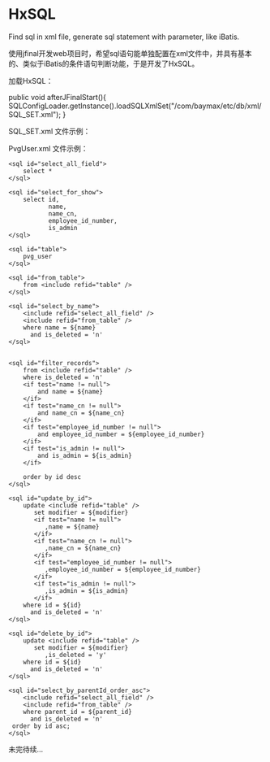 # HxSQL
Find sql in xml file, generate sql statement with parameter, like iBatis.

使用jfinal开发web项目时，希望sql语句能单独配置在xml文件中，并具有基本的、类似于iBatis的条件语句判断功能，于是开发了HxSQL。

加载HxSQL：

public void afterJFinalStart(){		
		SQLConfigLoader.getInstance().loadSQLXmlSet("/com/baymax/etc/db/xml/SQL_SET.xml");
}

SQL_SET.xml 文件示例：

<?xml version="1.0" encoding="UTF-8"?>
<set>
	<sqlXml name="/com/baymax/etc/db/xml/PvgUser.xml"/>
	<sqlXml name="/com/baymax/etc/db/xml/PvgRole.xml"/>
	<sqlXml name="/com/baymax/etc/db/xml/PvgPermission.xml"/>
	<sqlXml name="/com/baymax/etc/db/xml/PvgResource.xml"/>
	<sqlXml name="/com/baymax/etc/db/xml/PvgUserRole.xml"/>
	<sqlXml name="/com/baymax/etc/db/xml/PvgPermissionResource.xml"/>
</set>

PvgUser.xml 文件示例：

<?xml version="1.0" encoding="UTF-8" ?>
<root namespace="pvg_user">
	<type>
	    <property name="name" type="String" />
	    <property name="name_cn" type="String" />
	    <property name="employee_id_number" type="String" />
	    <property name="is_admin" type="String" />
	</type>

	<sql id="select_all_field">
		select *
	</sql>
	
	<sql id="select_for_show">
		select id, 
		       name, 
		       name_cn, 
		       employee_id_number,
		       is_admin
	</sql>
	
	<sql id="table">
		pvg_user
	</sql>
	
	<sql id="from_table">
		from <include refid="table" />
	</sql>
	
	<sql id="select_by_name">
	    <include refid="select_all_field" />
	    <include refid="from_table" />
	    where name = ${name}
	      and is_deleted = 'n'
	</sql>
	
	
	<sql id="filter_records">
		from <include refid="table" />
		where is_deleted = 'n'
		<if test="name != null">
			and name = ${name}
		</if>
		<if test="name_cn != null">
			and name_cn = ${name_cn}
		</if>
		<if test="employee_id_number != null">
			and employee_id_number = ${employee_id_number}
		</if>
		<if test="is_admin != null">
			and is_admin = ${is_admin}
		</if>
		
		order by id desc
	</sql>
	
	<sql id="update_by_id">
	    update <include refid="table" />
	       set modifier = ${modifier}
	       <if test="name != null">
			  ,name = ${name}
		   </if>
		   <if test="name_cn != null">
			  ,name_cn = ${name_cn}
		   </if>
		   <if test="employee_id_number != null">
			  ,employee_id_number = ${employee_id_number}
		   </if>
		   <if test="is_admin != null">
			  ,is_admin = ${is_admin}
		   </if>
	    where id = ${id}
	      and is_deleted = 'n'
	</sql>
	
	<sql id="delete_by_id">
	    update <include refid="table" />
	       set modifier = ${modifier}
	          ,is_deleted = 'y'
	    where id = ${id}
	      and is_deleted = 'n'
	</sql>
	
	<sql id="select_by_parentId_order_asc">
	    <include refid="select_all_field" />
	    <include refid="from_table" />
	    where parent_id = ${parent_id}
	      and is_deleted = 'n'
	 order by id asc; 
	</sql>
	
</root>

未完待续...
